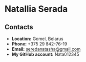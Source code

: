 # Natallia Serada

## Contacts
  - **Location:**  Gomel, Belarus
  - **Phone:**  +375 29 842-76-19
  - **Email:**  seredanatasha@gmail.com
  - **My GitHub account:**  Nata012345
